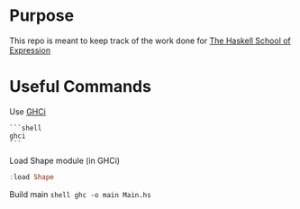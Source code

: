 # Purpose

This repo is meant to keep track of the work done for [The Haskell School of Expression](http://www.cs.yale.edu/homes/hudak/SOE/)


# Useful Commands
    
Use [GHCi](https://downloads.haskell.org/~ghc/latest/docs/html/users_guide/ghci.html)

    ```shell
    ghci
    ```
    
Load Shape module (in GHCi)
    
```haskell
:load Shape
```

Build main
    ```shell
    ghc -o main Main.hs
    ```
